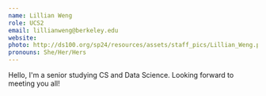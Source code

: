 ```yaml
---
name: Lillian Weng
role: UCS2
email: lillianweng@berkeley.edu
website: 
photo: http://ds100.org/sp24/resources/assets/staff_pics/Lillian_Weng.png
pronouns: She/Her/Hers
---
```

Hello, I'm a senior studying CS and Data Science. Looking forward to meeting you all!
